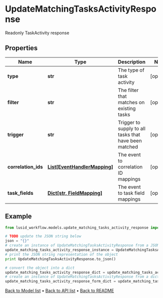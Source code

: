 # UpdateMatchingTasksActivityResponse

Readonly TaskActivity response

## Properties
Name | Type | Description | Notes
------------ | ------------- | ------------- | -------------
**type** | **str** | The type of task activity | [optional] 
**filter** | **str** | The filter that matches on existing tasks | [optional] 
**trigger** | **str** | Trigger to supply to all tasks that have been matched | [optional] 
**correlation_ids** | [**List[EventHandlerMapping]**](EventHandlerMapping.md) | The event to correlation ID mappings | [optional] 
**task_fields** | [**Dict[str, FieldMapping]**](FieldMapping.md) | The event to task field mappings | [optional] 

## Example

```python
from lusid_workflow.models.update_matching_tasks_activity_response import UpdateMatchingTasksActivityResponse

# TODO update the JSON string below
json = "{}"
# create an instance of UpdateMatchingTasksActivityResponse from a JSON string
update_matching_tasks_activity_response_instance = UpdateMatchingTasksActivityResponse.from_json(json)
# print the JSON string representation of the object
print UpdateMatchingTasksActivityResponse.to_json()

# convert the object into a dict
update_matching_tasks_activity_response_dict = update_matching_tasks_activity_response_instance.to_dict()
# create an instance of UpdateMatchingTasksActivityResponse from a dict
update_matching_tasks_activity_response_form_dict = update_matching_tasks_activity_response.from_dict(update_matching_tasks_activity_response_dict)
```
[Back to Model list](../README.md#documentation-for-models) &#8226; [Back to API list](../README.md#documentation-for-api-endpoints) &#8226; [Back to README](../README.md)


